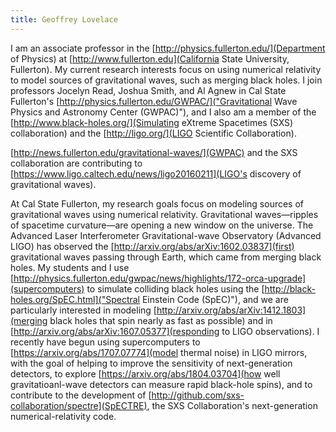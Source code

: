 ```yaml
---
title: Geoffrey Lovelace
---
```


I am an associate professor in the [http://physics.fullerton.edu/](Department of Physics) at [http://www.fullerton.edu](California State University, Fullerton). My current research interests focus on using numerical relativity to model sources of gravitational waves, such as merging black holes. I join professors Jocelyn Read, Joshua Smith, and Al Agnew in Cal State Fullerton's [http://physics.fullerton.edu/GWPAC/]("Gravitational Wave Physics and Astronomy Center (GWPAC)"), and I also am a member of the [http://www.black-holes.org/](Simulating eXtreme Spacetimes (SXS) collaboration) and the [http://ligo.org/](LIGO Scientific Collaboration). 

[http://news.fullerton.edu/gravitational-waves/](GWPAC) and the SXS collaboration are contributing to [https://www.ligo.caltech.edu/news/ligo20160211](LIGO's discovery of gravitational waves).

At Cal State Fullerton, my research goals focus on modeling sources of gravitational waves using numerical relativity. Gravitational waves—ripples of spacetime curvature—are opening a new window on the universe. The Advanced Laser Interferometer Gravitational-wave Observatory (Advanced LIGO) has observed the [http://arxiv.org/abs/arXiv:1602.03837](first) gravitational waves passing through Earth, which came from merging black holes. My students and I use [http://physics.fullerton.edu/gwpac/news/highlights/172-orca-upgrade](supercomputers) to simulate colliding black holes using the [http://black-holes.org/SpEC.html]("Spectral Einstein Code (SpEC)"), and we are particularly interested in modeling  [http://arxiv.org/abs/arXiv:1412.1803](merging black holes that spin nearly as fast as possible) and in [http://arxiv.org/abs/arXiv:1607.05377](responding to LIGO observations). I recently have begun using supercomputers to [https://arxiv.org/abs/1707.07774](model thermal noise) in LIGO mirrors, with the goal of helping to improve the sensitivity of next-generation detectors, to explore [https://arxiv.org/abs/1804.03704](how well gravitatioanl-wave detectors can measure rapid black-hole spins), and to contribute to the development of [http://github.com/sxs-collaboration/spectre](SpECTRE), the SXS Collaboration's next-generation numerical-relativity code.


